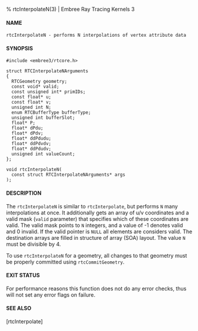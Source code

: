 % rtcInterpolateN(3) | Embree Ray Tracing Kernels 3

#### NAME

    rtcInterpolateN - performs N interpolations of vertex attribute data

#### SYNOPSIS

    #include <embree3/rtcore.h>

    struct RTCInterpolateNArguments
    {
      RTCGeometry geometry;
      const void* valid;
      const unsigned int* primIDs;
      const float* u;
      const float* v;
      unsigned int N;
      enum RTCBufferType bufferType;
      unsigned int bufferSlot;
      float* P;
      float* dPdu;
      float* dPdv;
      float* ddPdudu;
      float* ddPdvdv;
      float* ddPdudv;
      unsigned int valueCount;
    };

    void rtcInterpolateN(
      const struct RTCInterpolateNArguments* args
    );

#### DESCRIPTION

The `rtcInterpolateN` is similar to `rtcInterpolate`, but performs
`N` many interpolations at once. It additionally gets an array of
u/v coordinates and a valid mask (`valid` parameter) that
specifies which of these coordinates are valid. The valid mask points
to `N` integers, and a value of -1 denotes valid and 0 invalid. If
the valid pointer is `NULL` all elements are considers valid. The
destination arrays are filled in structure of array (SOA) layout. The
value `N` must be divisible by 4.

To use `rtcInterpolateN` for a geometry, all changes to that
geometry must be properly committed using `rtcCommitGeometry`.

#### EXIT STATUS

For performance reasons this function does not do any error checks,
thus will not set any error flags on failure.

#### SEE ALSO

[rtcInterpolate]
